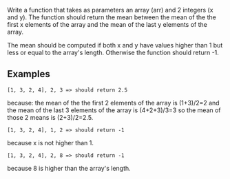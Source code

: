 Write a function that takes as parameters an array (arr) and 2 integers (x and y). The function should return the mean between the mean of the the first x elements of the array and the mean of the last y elements of the array.

The mean should be computed if both x and y have values higher than 1 but less or equal to the array's length. Otherwise the function should return -1.

## Examples

```
[1, 3, 2, 4], 2, 3 => should return 2.5
```
because: the mean of the the first 2 elements of the array is (1+3)/2=2 and the mean of the last 3 elements of the array is (4+2+3)/3=3 so the mean of those 2 means is (2+3)/2=2.5.
```
[1, 3, 2, 4], 1, 2 => should return -1
```
because x is not higher than 1.
```
[1, 3, 2, 4], 2, 8 => should return -1
```
because 8 is higher than the array's length.

